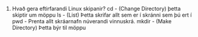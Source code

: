 1. Hvað gera eftirfarandi Linux skipanir?
cd - (Change Directory) þetta skiptir um möppu 
ls - (List) Þetta skrifar allt sem er í skránni sem þú ert í
pwd - Prenta allt skráarnafn núverandi vinnuskrá.
mkdir - (Make Directory) Þetta býr til möppu
